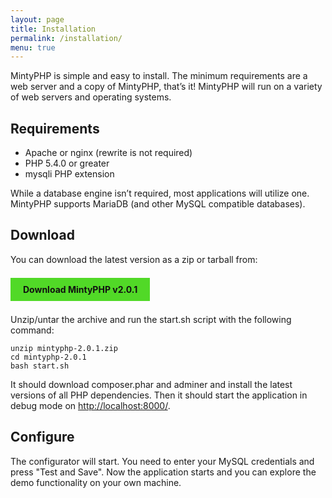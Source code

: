 ```yaml
---
layout: page
title: Installation
permalink: /installation/
menu: true
---
```


MintyPHP is simple and easy to install. 
The minimum requirements are a web server and a copy of MintyPHP, that’s it! 
MintyPHP will run on a variety of web servers and operating systems.

## Requirements

- Apache or nginx (rewrite is not required)
- PHP 5.4.0 or greater
- mysqli PHP extension

While a database engine isn’t required, most applications will utilize one. 
MintyPHP supports MariaDB (and other MySQL compatible databases).

## Download

You can download the latest version as a zip or tarball from:

<br>
<a href='http://github.com/mintyphp/mintyphp/archive/v2.0.1.zip' style="text-decoration: none; color: #111; font-weight: bold; background-color: #51d927; padding: 10px 20px;">Download MintyPHP v2.0.1</a>
<br>
<br>

Unzip/untar the archive and run the start.sh script with the following command:

```
unzip mintyphp-2.0.1.zip
cd mintyphp-2.0.1
bash start.sh
```

It should download composer.phar and adminer and install the latest versions of all PHP dependencies. 
Then it should start the application in debug mode on [http://localhost:8000/](http://localhost:8000/).

## Configure

The configurator will start. You need to enter your MySQL credentials and press "Test and Save".
Now the application starts and you can explore the demo functionality on your own machine.

